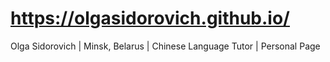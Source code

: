 # https://olgasidorovich.github.io/
Olga Sidorovich | Minsk, Belarus | Chinese Language Tutor | Personal Page
 

